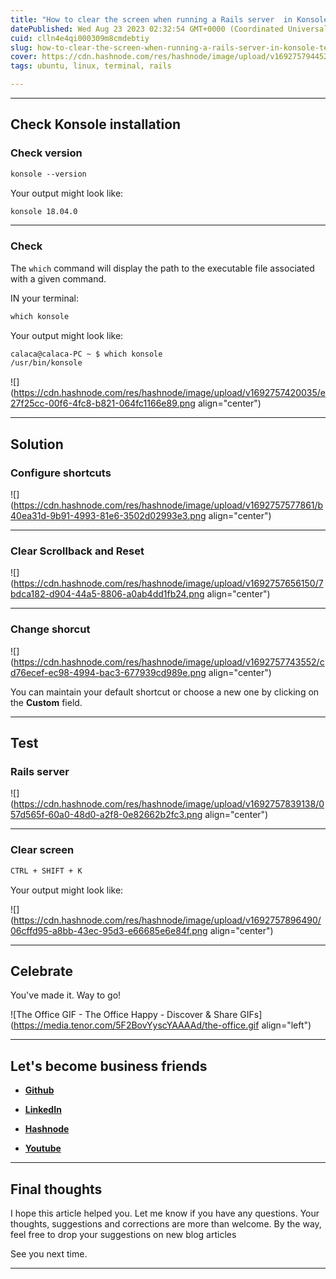 ```yaml
---
title: "How to clear the screen when running a Rails server  in Konsole Terminal Emulator?"
datePublished: Wed Aug 23 2023 02:32:54 GMT+0000 (Coordinated Universal Time)
cuid: clln4e4qi000309m8cmdebtiy
slug: how-to-clear-the-screen-when-running-a-rails-server-in-konsole-terminal-emulator
cover: https://cdn.hashnode.com/res/hashnode/image/upload/v1692757944521/14a5aa60-2b00-4c31-b09a-5aaeb56638c8.jpeg
tags: ubuntu, linux, terminal, rails

---
```


---

## Check Konsole installation

### Check version

```apache
konsole --version
```

Your output might look like:

```apache
konsole 18.04.0
```

---

### Check

The `which` command will display the path to the executable file associated with a given command.

IN your terminal:

```apache
which konsole
```

Your output might look like:

```apache
calaca@calaca-PC ~ $ which konsole
/usr/bin/konsole
```

![](https://cdn.hashnode.com/res/hashnode/image/upload/v1692757420035/e27f25cc-00f6-4fc8-b821-064fc1166e89.png align="center")

---

## Solution

### Configure shortcuts

![](https://cdn.hashnode.com/res/hashnode/image/upload/v1692757577861/b40ea31d-9b91-4993-81e6-3502d02993e3.png align="center")

---

### Clear Scrollback and Reset

![](https://cdn.hashnode.com/res/hashnode/image/upload/v1692757656150/7bdca182-d904-44a5-8806-a0ab4dd1fb24.png align="center")

---

### Change shorcut

![](https://cdn.hashnode.com/res/hashnode/image/upload/v1692757743552/cd76ecef-ec98-4994-bac3-677939cd989e.png align="center")

You can maintain your default shortcut or choose a new one by clicking on the **Custom** field.

---

## Test

### Rails server

![](https://cdn.hashnode.com/res/hashnode/image/upload/v1692757839138/057d565f-60a0-48d0-a2f8-0e82662b2fc3.png align="center")

---

### Clear screen

```apache
CTRL + SHIFT + K
```

Your output might look like:

![](https://cdn.hashnode.com/res/hashnode/image/upload/v1692757896490/06cffd95-a8bb-43ec-95d3-e66685e6e84f.png align="center")

---

## **Celebrate**

You've made it. Way to go!

![The Office GIF - The Office Happy - Discover & Share GIFs](https://media.tenor.com/5F2BovYyscYAAAAd/the-office.gif align="left")

---

## **Let's become business friends**

* [**Github**](https://github.com/alexcalaca)
    
* [**LinkedIn**](https://linkedin.com/in/alexandrecalacaofficial)
    
* [**Hashnode**](https://hashnode.com/onboard?next=/@alexandrecalaca)
    
* [**Youtube**](https://www.youtube.com/@alexandrecalacaofficial)
    

---

## **Final thoughts**

I hope this article helped you. Let me know if you have any questions. Your thoughts, suggestions and corrections are more than welcome. By the way, feel free to drop your suggestions on new blog articles

See you next time.

---